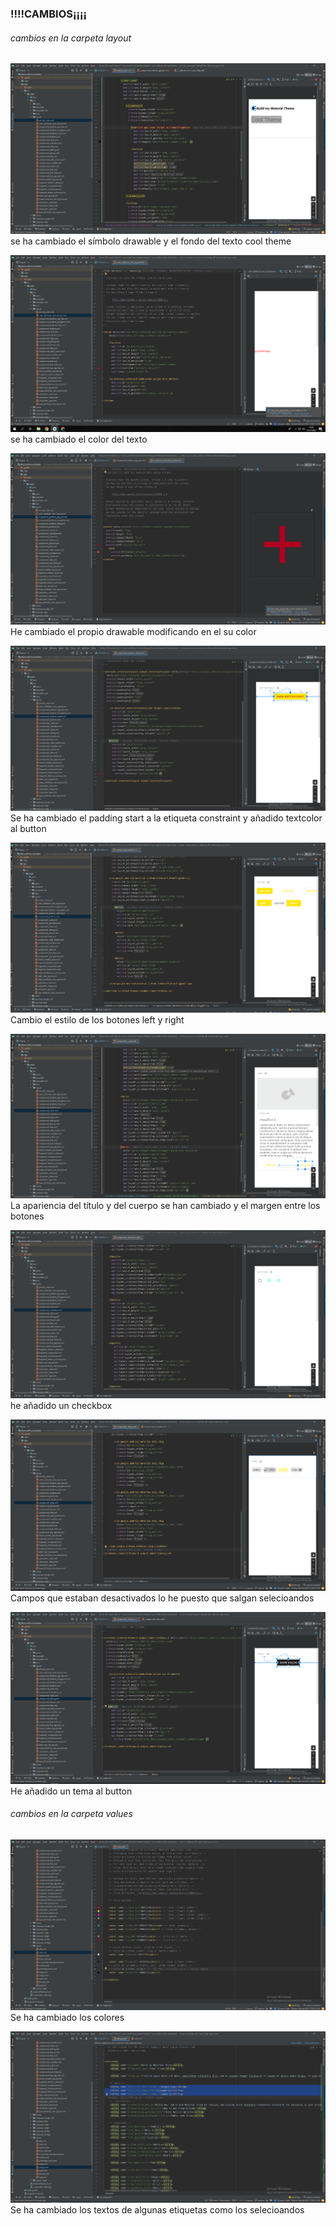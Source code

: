 ### !!!!CAMBIOS¡¡¡¡
###### cambios en la carpeta layout
![GitHub Logo](/images/activity_main.png)
se ha cambiado el símbolo drawable 
y el fondo del texto cool theme


![GitHub Logo](/images/color_attribute_view_layout.png)
se ha cambiado el color del texto


![GitHub Logo](/images/component_bottom_app_bar.png)
He cambiado el propio drawable modificando en el su color


![GitHub Logo](/images/component_bottom_sheet.png)
Se ha cambiado el padding start a la etiqueta constraint y añadido textcolor al button


![GitHub Logo](/images/component_buttons.png)
Cambio el estilo de los botones left y right


![GitHub Logo](/images/component_cards.png)
La apariencia del título y del cuerpo se han cambiado y el margen entre los botones


![GitHub Logo](/images/component_checkbox.png)
he añadido un checkbox 


![GitHub Logo](/images/component_chips.png)
Campos que estaban desactivados lo he puesto que salgan selecioandos


![GitHub Logo](/images/component_dialog.png)
He añadido un tema al button



###### cambios en la carpeta values
![GitHub Logo](/images/color.png)
Se ha cambiado los colores

![GitHub Logo](/images/string.png)
Se ha cambiado los textos de algunas etiquetas como los selecioandos